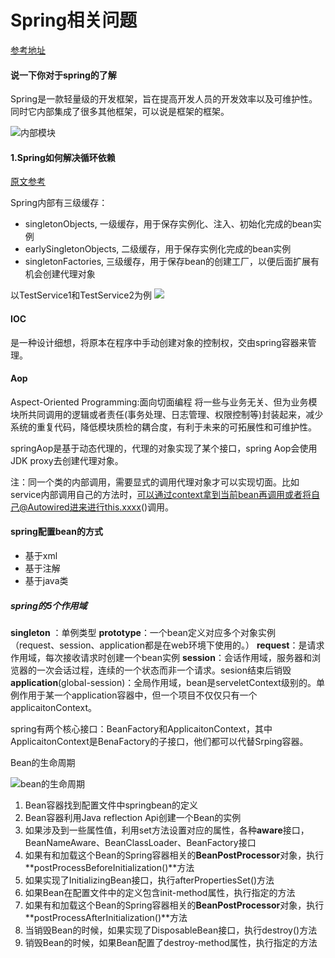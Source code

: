 # Spring相关问题

[参考地址](https://snailclimb.gitee.io/javaguide/#/docs/system-design/framework/spring/spring-knowledge-and-questions-summary?id=%e4%bb%80%e4%b9%88%e6%98%af-spring-%e6%a1%86%e6%9e%b6)

#### 说一下你对于spring的了解

Spring是一款轻量级的开发框架，旨在提高开发人员的开发效率以及可维护性。
同时它内部集成了很多其他框架，可以说是框架的框架。



![内部模块](https://guide-blog-images.oss-cn-shenzhen.aliyuncs.com/github/javaguide/jvme0c60b4606711fc4a0b6faf03230247a.png)





#### 1.Spring如何解决循环依赖

[原文参考](https://cloud.tencent.com/developer/article/1769948)

Spring内部有三级缓存：
- singletonObjects, 一级缓存，用于保存实例化、注入、初始化完成的bean实例
- earlySingletonObjects, 二级缓存，用于保存实例化完成的bean实例
- singletonFactories, 三级缓存，用于保存bean的创建工厂，以便后面扩展有机会创建代理对象

以TestService1和TestService2为例
![](https://i.bmp.ovh/imgs/2022/05/16/e2b7562846b99295.png)

#### IOC

是一种设计细想，将原本在程序中手动创建对象的控制权，交由spring容器来管理。


#### Aop

Aspect-Oriented Programming:面向切面编程
将一些与业务无关、但为业务模块所共同调用的逻辑或者责任(事务处理、日志管理、权限控制等)封装起来，减少系统的重复代码，降低模块质检的耦合度，有利于未来的可拓展性和可维护性。

springAop是基于动态代理的，代理的对象实现了某个接口，spring Aop会使用JDK proxy去创建代理对象。

注：同一个类的内部调用，需要显式的调用代理对象才可以实现切面。比如service内部调用自己的方法时，可以通过context拿到当前bean再调用或者将自己@Autowired进来进行this.xxxx()调用。



#### spring配置bean的方式

- 基于xml
- 基于注解
- 基于java类



##### spring的5个作用域

**singleton** ：单例类型
**prototype**：一个bean定义对应多个对象实例
（request、session、application都是在web环境下使用的。）
**request**：是请求作用域，每次接收请求时创建一个bean实例
**session**：会话作用域，服务器和浏览器的一次会话过程，连续的一个状态而非一个请求。sesion结束后销毁
**application**(global-session)：全局作用域，bean是serveletContext级别的。单例作用于某一个application容器中，但一个项目不仅仅只有一个applicaitonContext。

spring有两个核心接口：BeanFactory和ApplicaitonContext，其中ApplicaitonContext是BenaFactory的子接口，他们都可以代替Srping容器。



Bean的生命周期

![bean的生命周期](https://images.xiaozhuanlan.com/photo/2019/b5d264565657a5395c2781081a7483e1.jpg)

1. Bean容器找到配置文件中springbean的定义
2. Bean容器利用Java reflection Api创建一个Bean的实例
3. 如果涉及到一些属性值，利用set方法设置对应的属性，各种**aware**接口，BeanNameAware、BeanClassLoader、BeanFactory接口
4. 如果有和加载这个Bean的Spring容器相关的**BeanPostProcessor**对象，执行**postProcessBeforeInitialization()**方法
5. 如果实现了InitializingBean接口，执行afterPropertiesSet()方法
6. 如果Bean在配置文件中的定义包含init-method属性，执行指定的方法
7. 如果有和加载这个Bean的Spring容器相关的**BeanPostProcessor**对象，执行**postProcessAfterInitialization()**方法
8. 当销毁Bean的时候，如果实现了DisposableBean接口，执行destroy()方法
9. 销毁Bean的时候，如果Bean配置了destroy-method属性，执行指定的方法